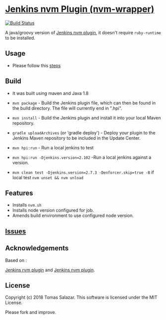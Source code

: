 # [Jenkins nvm Plugin (nvm-wrapper)](https://plugins.jenkins.io/nvm-wrapper)

[![Build Status](https://img.shields.io/travis/tacoss/nvm-wrapper-plugin/master.svg?style=flat)](https://travis-ci.org/tacoss/nvm-wrapper-plugin)



A java/groovy version of [Jenkins nvm plugin](https://github.com/codevise/jenkins-nvm-plugin), it
doesn't require `ruby-runtime` to be installed.

## Usage
- Please follow this [steps](https://plugins.jenkins.io/nvm-wrapper)

## Build
- It was built using maven and Java 1.8

- `mvn package` - Build the Jenkins plugin file, which can then be
  found in the build directory. The file will currently end in ".hpi".
- `mvn install` - Build the Jenkins plugin and install it into your
  local Maven repository.
- `gradle uploadArchives` (or 'gradle deploy') - Deploy your plugin to
  the Jenkins Maven repository to be included in the Update Center.
- `mvn hpi:run` - Run a local jenkins to test
- `mvn hpi:run -Djenkins.version=2.102` -Run a local jenkins against a version.
- `mvn clean test -Djenkins.version=2.7.3 -Denforcer.skip=true -B` if local test `nvm unset && nvm unload`

## Features

- Installs `nvm.sh`
- Installs node version configured for job.
- Amends build environment to use configured node version.

## [Issues](https://issues.jenkins-ci.org/browse/JENKINS-53301?jql=project%20%3D%20JENKINS%20AND%20status%20%3D%20Open%20AND%20component%20%3D%20nvm-wrapper-plugin)


## Acknowledgements

Based on :

[Jenkins rvm plugin](https://github.com/jenkinsci/rvm-plugin) and
[Jenkins nvm plugin](https://github.com/codevise/jenkins-nvm-plugin).

## License

Copyright (c) 2018 Tomas Salazar. This software is licensed under the MIT License.

Please fork and improve.
